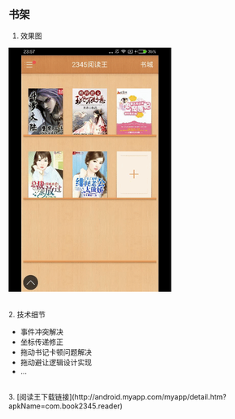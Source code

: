 书架
---

1.	效果图

![](./image-shelf.gif)

<br/>
2. 技术细节

- 事件冲突解决
- 坐标传递修正
- 拖动书记卡顿问题解决
- 拖动避让逻辑设计实现
- ...

<br/>
3. [阅读王下载链接](http://android.myapp.com/myapp/detail.htm?apkName=com.book2345.reader)
